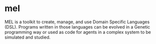 # mel

MEL is a toolkit to create, manage, and use Domain Specific Languages (DSL). Programs written in those languages can be evolved in a Genetic programming way or used as code for agents in a complex system to be simulated and studied.